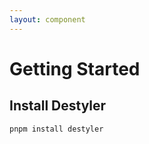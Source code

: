 ```yaml
---
layout: component
---
```


# Getting Started

## Install Destyler

```bash
pnpm install destyler
```
